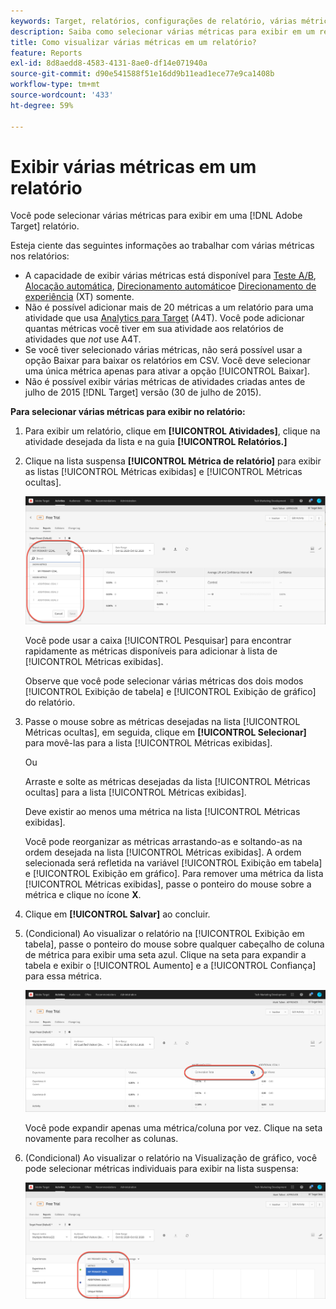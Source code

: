 ```yaml
---
keywords: Target, relatórios, configurações de relatório, várias métricas, métricas, métricas mostradas, métricas ocultas
description: Saiba como selecionar várias métricas para exibir em um relatório usando o Adobe Target.
title: Como visualizar várias métricas em um relatório?
feature: Reports
exl-id: 8d8aedd8-4583-4131-8ae0-df14e071940a
source-git-commit: d90e541588f51e16dd9b11ead1ece77e9ca1408b
workflow-type: tm+mt
source-wordcount: '433'
ht-degree: 59%

---
```


# Exibir várias métricas em um relatório

Você pode selecionar várias métricas para exibir em uma [!DNL Adobe Target] relatório.

Esteja ciente das seguintes informações ao trabalhar com várias métricas nos relatórios:

* A capacidade de exibir várias métricas está disponível para [Teste A/B](/help/main/c-activities/t-test-ab/test-ab.md), [Alocação automática](/help/main/c-activities/automated-traffic-allocation/automated-traffic-allocation.md), [Direcionamento automático](/help/main/c-activities/auto-target/auto-target-to-optimize.md)e [Direcionamento de experiência](/help/main/c-activities/t-experience-target/experience-target.md) (XT) somente.
* Não é possível adicionar mais de 20 métricas a um relatório para uma atividade que usa [Analytics para Target](/help/main/c-integrating-target-with-mac/a4t/a4t.md) (A4T). Você pode adicionar quantas métricas você tiver em sua atividade aos relatórios de atividades que *not* use A4T.
* Se você tiver selecionado várias métricas, não será possível usar a opção [](/help/main/c-reports/c-report-settings/downloading-data-in-csv-file.md)Baixar para baixar os relatórios em CSV. Você deve selecionar uma única métrica apenas para ativar a opção [!UICONTROL Baixar].
* Não é possível exibir várias métricas de atividades criadas antes de julho de 2015 [!DNL Target] versão (30 de julho de 2015).

**Para selecionar várias métricas para exibir no relatório:**

1. Para exibir um relatório, clique em **[!UICONTROL Atividades]**, clique na atividade desejada da lista e na guia **[!UICONTROL Relatórios.]**
1. Clique na lista suspensa **[!UICONTROL Métrica de relatório]** para exibir as listas [!UICONTROL Métricas exibidas] e [!UICONTROL Métricas ocultas].

   ![](assets/multiple_metrics.png)

   Você pode usar a caixa [!UICONTROL Pesquisar] para encontrar rapidamente as métricas disponíveis para adicionar à lista de [!UICONTROL Métricas exibidas].

   Observe que você pode selecionar várias métricas dos dois modos [!UICONTROL Exibição de tabela] e [!UICONTROL Exibição de gráfico] do relatório.

1. Passe o mouse sobre as métricas desejadas na lista [!UICONTROL Métricas ocultas], em seguida, clique em **[!UICONTROL Selecionar]** para movê-las para a lista [!UICONTROL Métricas exibidas].

   Ou

   Arraste e solte as métricas desejadas da lista [!UICONTROL Métricas ocultas] para a lista [!UICONTROL Métricas exibidas].

   Deve existir ao menos uma métrica na lista [!UICONTROL Métricas exibidas].

   Você pode reorganizar as métricas arrastando-as e soltando-as na ordem desejada na lista [!UICONTROL Métricas exibidas]. A ordem selecionada será refletida na variável [!UICONTROL Exibição em tabela] e [!UICONTROL Exibição em gráfico]. Para remover uma métrica da lista [!UICONTROL Métricas exibidas], passe o ponteiro do mouse sobre a métrica e clique no ícone **X**.

1. Clique em **[!UICONTROL Salvar]** ao concluir.
1. (Condicional) Ao visualizar o relatório na [!UICONTROL Exibição em tabela], passe o ponteiro do mouse sobre qualquer cabeçalho de coluna de métrica para exibir uma seta azul. Clique na seta para expandir a tabela e exibir o [!UICONTROL Aumento] e a [!UICONTROL Confiança] para essa métrica.

   ![](assets/multiple_metrics_table.png)

   Você pode expandir apenas uma métrica/coluna por vez. Clique na seta novamente para recolher as colunas.

1. (Condicional) Ao visualizar o relatório na Visualização de gráfico, você pode selecionar métricas individuais para exibir na lista suspensa:

   ![](assets/multiple_metrics_graph.png)
